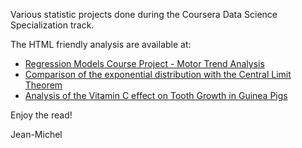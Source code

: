 Various statistic projects done during the Coursera Data Science Specialization track.

The HTML friendly analysis are available at:

- [Regression Models Course Project - Motor Trend Analysis](https://agimeth.github.io/VariousStats/RegressionModels-Project.html)
- [Comparison of the exponential distribution with the Central Limit Theorem](https://agimeth.github.io/VariousStats/Comparison_ExpoDistrib_CLT.html)
- [Analysis of the Vitamin C effect on Tooth Growth in Guinea Pigs](https://agimeth.github.io/VariousStats/ToothGrowthDataAnalysis.html)

Enjoy the read!

Jean-Michel

